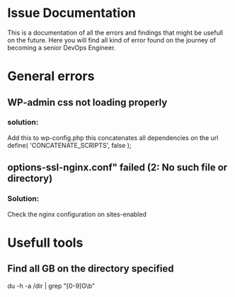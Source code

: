 # Issue Documentation
This is a documentation of all the errors and findings that might be usefull on the future. Here you will find all kind of error found on the journey of becoming a senior DevOps Engineer.

# General errors

## WP-admin css not loading properly
### solution:
Add this to wp-config.php this concatenates all dependencies on the url
define( 'CONCATENATE_SCRIPTS', false );

## options-ssl-nginx.conf" failed (2: No such file or directory)
### Solution:
Check the nginx configuration on sites-enabled

# Usefull tools

## Find all GB on the directory specified
du -h -a /dir | grep "[0-9]G\b"
